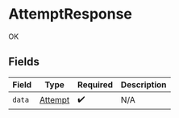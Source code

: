 # AttemptResponse

OK


## Fields

| Field                                     | Type                                      | Required                                  | Description                               |
| ----------------------------------------- | ----------------------------------------- | ----------------------------------------- | ----------------------------------------- |
| `data`                                    | [Attempt](../../models/shared/attempt.md) | :heavy_check_mark:                        | N/A                                       |